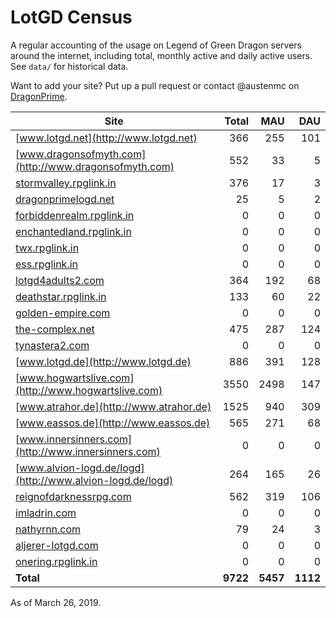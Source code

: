 # LotGD Census
A regular accounting of the usage on Legend of Green Dragon servers around the internet, including total, monthly active and daily active users. See `data/` for historical data.

Want to add your site? Put up a pull request or contact @austenmc on [DragonPrime](http://dragonprime.net).


Site | Total | MAU | DAU
--- | ---:| ---:| ---:
[www.lotgd.net](http://www.lotgd.net)|366|255|101
[www.dragonsofmyth.com](http://www.dragonsofmyth.com)|552|33|5
[stormvalley.rpglink.in](http://stormvalley.rpglink.in)|376|17|3
[dragonprimelogd.net](http://dragonprimelogd.net)|25|5|2
[forbiddenrealm.rpglink.in](http://forbiddenrealm.rpglink.in)|0|0|0
[enchantedland.rpglink.in](http://enchantedland.rpglink.in)|0|0|0
[twx.rpglink.in](http://twx.rpglink.in)|0|0|0
[ess.rpglink.in](http://ess.rpglink.in)|0|0|0
[lotgd4adults2.com](http://lotgd4adults2.com)|364|192|68
[deathstar.rpglink.in](http://deathstar.rpglink.in)|133|60|22
[golden-empire.com](http://golden-empire.com)|0|0|0
[the-complex.net](http://the-complex.net)|475|287|124
[tynastera2.com](http://tynastera2.com)|0|0|0
[www.lotgd.de](http://www.lotgd.de)|886|391|128
[www.hogwartslive.com](http://www.hogwartslive.com)|3550|2498|147
[www.atrahor.de](http://www.atrahor.de)|1525|940|309
[www.eassos.de](http://www.eassos.de)|565|271|68
[www.innersinners.com](http://www.innersinners.com)|0|0|0
[www.alvion-logd.de/logd](http://www.alvion-logd.de/logd)|264|165|26
[reignofdarknessrpg.com](http://reignofdarknessrpg.com)|562|319|106
[imladrin.com](http://imladrin.com)|0|0|0
[nathyrnn.com](http://nathyrnn.com)|79|24|3
[aljerer-lotgd.com](http://aljerer-lotgd.com)|0|0|0
[onering.rpglink.in](http://onering.rpglink.in)|0|0|0
**Total**|**9722**|**5457**|**1112**

As of March 26, 2019.

